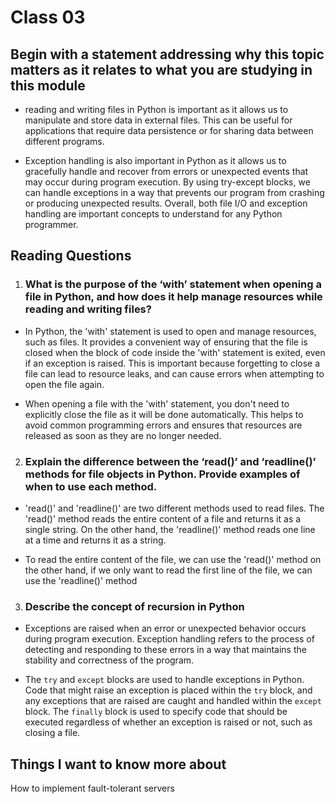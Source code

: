 
# Class 03

## Begin with a statement addressing why this topic matters as it relates to what you are studying in this module

* reading and writing files in Python is important as it allows us to manipulate and store data in external files. This can be useful for applications that require data persistence or for sharing data between different programs.

* Exception handling is also important in Python as it allows us to gracefully handle and recover from errors or unexpected events that may occur during program execution. By using try-except blocks, we can handle exceptions in a way that prevents our program from crashing or producing unexpected results. Overall, both file I/O and exception handling are important concepts to understand for any Python programmer.

## Reading  Questions

1. ### What is the purpose of the ‘with’ statement when opening a file in Python, and how does it help manage resources while reading and writing files?

* In Python, the 'with' statement is used to open and manage resources, such as files. It provides a convenient way of ensuring that the file is closed when the block of code inside the 'with' statement is exited, even if an exception is raised. This is important because forgetting to close a file can lead to resource leaks, and can cause errors when attempting to open the file again.

* When opening a file with the 'with' statement, you don't need to explicitly close the file as it will be done automatically. This helps to avoid common programming errors and ensures that resources are released as soon as they are no longer needed.

2. ### Explain the difference between the ‘read()’ and ‘readline()’ methods for file objects in Python. Provide examples of when to use each method.

* 'read()' and 'readline()' are two different methods used to read files. The 'read()' method reads the entire content of a file and returns it as a single string. On the other hand, the 'readline()' method reads one line at a time and returns it as a string.

* To read the entire content of the file, we can use the 'read()' method
on the other hand, if we only want to read the first line of the file, we can use the 'readline()' method

3. ### Describe the concept of recursion in Python

* Exceptions are raised when an error or unexpected behavior occurs during program execution. Exception handling refers to the process of detecting and responding to these errors in a way that maintains the stability and correctness of the program.

* The ```try``` and ```except``` blocks are used to handle exceptions in Python. Code that might raise an exception is placed within the ```try``` block, and any exceptions that are raised are caught and handled within the ```except``` block. The ```finally``` block is used to specify code that should be executed regardless of whether an exception is raised or not, such as closing a file.

## Things I want to know more about

How to implement fault-tolerant servers

